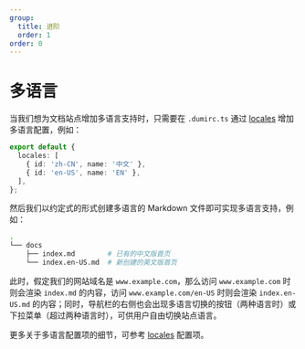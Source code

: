 ```yaml
---
group:
  title: 进阶
  order: 1
order: 0
---
```


# 多语言

当我们想为文档站点增加多语言支持时，只需要在 `.dumirc.ts` 通过 [locales](../config/index.md#locales) 增加多语言配置，例如：

```ts
export default {
  locales: [
    { id: 'zh-CN', name: '中文' },
    { id: 'en-US', name: 'EN' },
  ],
};
```

然后我们以约定式的形式创建多语言的 Markdown 文件即可实现多语言支持，例如：

```bash
.
└── docs
    ├── index.md        # 已有的中文版首页
    └── index.en-US.md  # 新创建的英文版首页
```

此时，假定我们的网站域名是 `www.example.com`，那么访问 `www.example.com` 时则会渲染 `index.md` 的内容，访问 `www.example.com/en-US` 时则会渲染 `index.en-US.md` 的内容；同时，导航栏的右侧也会出现多语言切换的按钮（两种语言时）或下拉菜单（超过两种语言时），可供用户自由切换站点语言。

更多关于多语言配置项的细节，可参考 [locales](../config/index.md#locales) 配置项。
